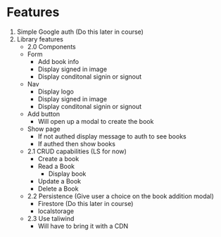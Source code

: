 # Features

1. Simple Google auth (Do this later in course)
2. Library features
   - 2.0 Components
   - Form
     - Add book info
     - Display signed in image
     - Display conditonal signin or signout
   - Nav
     - Display logo
     - Display signed in image
     - Display conditonal signin or signout
   - Add button
     - Will open up a modal to create the book
   - Show page
     - If not authed display message to auth to see books
     - If authed then show books
   - 2.1 CRUD capabilities (LS for now)
     - Create a book
     - Read a Book
       - Display book
     - Update a Book
     - Delete a Book
   - 2.2 Persistence (Give user a choice on the book addition modal)
     - Firestore (Do this later in course)
     - localstorage
   - 2.3 Use taliwind
     - Will have to bring it with a CDN

